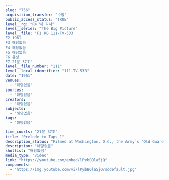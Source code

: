 ```yaml
---
slug: "756"
acquisition_transfer: "수집"
public_access_status: "TRUE"
level__rg: "R4 빅 픽쳐"
level__series: "The Big Picture"
level__file: "F1 RG 111-TV-533
F2 1961
F3 해당없음
F4 해당없음
F5 해당없음
F6 유성
F7 21분 37초"
level__file_number: "111"
level__local_identifier: "111-TV-533"
date: "1961"
venues: 
  - "해당없음"
sources: 
  - "해당없음"
creators: 
  - "해당없음"
subjects: 
  - "해당없음"
tags: 
  - "해당없음"

time_courts: "21분 37초"
title: "Prelude to Taps 1"
description_status: "Filmed at Washington, D.C., the Army`s 'Old Guard' - the 3rd Infantry Regiment - combines with the U.S. Army Band to present its annual pageant of military skills and traditions."
description: "해당없음"
shotlist: "해당없음"
media_type: "video"
link: "https://youtube.com/embed/lPybBQla5jQ"
components: 
  - "https://img.youtube.com/vi/lPybBQla5jQ/sddefault.jpg"
---
```

